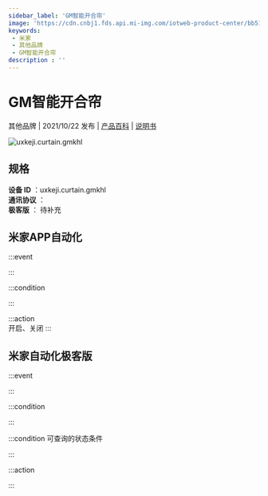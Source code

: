 ```yaml
---
sidebar_label: 'GM智能开合帘'
image: 'https://cdn.cnbj1.fds.api.mi-img.com/iotweb-product-center/bb51e49f29b4b70f079a2475a55e041b_1625187546750.png?GalaxyAccessKeyId=AKVGLQWBOVIRQ3XLEW&Expires=9223372036854775807&Signature=EKr+yJ8fjQtudIQquVuhVHxMLu0='
keywords: 
 - 米家
 - 其他品牌
 - GM智能开合帘
description : ''
---
```

# GM智能开合帘

其他品牌 | 2021/10/22 发布 | [产品百科](https://home.mi.com/webapp/content/baike/product/index.html?model=uxkeji.curtain.gmkhl/) | [说明书](https://home.mi.com/views/introduction.html?model=uxkeji.curtain.gmkhl&region=cn)

![uxkeji.curtain.gmkhl](https://cdn.cnbj1.fds.api.mi-img.com/iotweb-product-center/bb51e49f29b4b70f079a2475a55e041b_1625187546750.png?GalaxyAccessKeyId=AKVGLQWBOVIRQ3XLEW&Expires=9223372036854775807&Signature=EKr+yJ8fjQtudIQquVuhVHxMLu0=)

## 规格  
> 
**设备 ID** ：uxkeji.curtain.gmkhl  
**通讯协议** ：  
**极客版**  ： 待补充 


## 米家APP自动化  

:::event  

:::

:::condition  

:::

:::action   
开启、关闭
:::

## 米家自动化极客版  

:::event  

:::

:::condition  

:::

:::condition 可查询的状态条件  

:::

:::action  

:::

        

